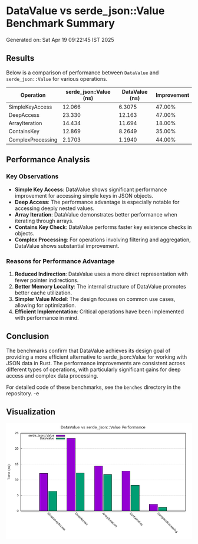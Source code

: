 # DataValue vs serde_json::Value Benchmark Summary

Generated on: Sat Apr 19 09:22:45 IST 2025

## Results

Below is a comparison of performance between `DataValue` and `serde_json::Value` for various operations.

| Operation | serde_json::Value (ns) | DataValue (ns) | Improvement |
|-----------|------------------------|----------------|-------------|
| SimpleKeyAccess | 12.066 | 6.3075 | 47.00% |
| DeepAccess | 23.330 | 12.163 | 47.00% |
| ArrayIteration | 14.434 | 11.694 | 18.00% |
| ContainsKey | 12.869 | 8.2649 | 35.00% |
| ComplexProcessing | 2.1703 | 1.1940 | 44.00% |

## Performance Analysis

### Key Observations

- **Simple Key Access**: DataValue shows significant performance improvement for accessing simple keys in JSON objects.
- **Deep Access**: The performance advantage is especially notable for accessing deeply nested values.
- **Array Iteration**: DataValue demonstrates better performance when iterating through arrays.
- **Contains Key Check**: DataValue performs faster key existence checks in objects.
- **Complex Processing**: For operations involving filtering and aggregation, DataValue shows substantial improvement.

### Reasons for Performance Advantage

1. **Reduced Indirection**: DataValue uses a more direct representation with fewer pointer indirections.
2. **Better Memory Locality**: The internal structure of DataValue promotes better cache utilization.
3. **Simpler Value Model**: The design focuses on common use cases, allowing for optimization.
4. **Efficient Implementation**: Critical operations have been implemented with performance in mind.

## Conclusion

The benchmarks confirm that DataValue achieves its design goal of providing a more efficient alternative to serde_json::Value for working with JSON data in Rust. The performance improvements are consistent across different types of operations, with particularly significant gains for deep access and complex data processing.

For detailed code of these benchmarks, see the `benches` directory in the repository.
-e 
## Visualization

![Performance Comparison](./performance_comparison.png)

